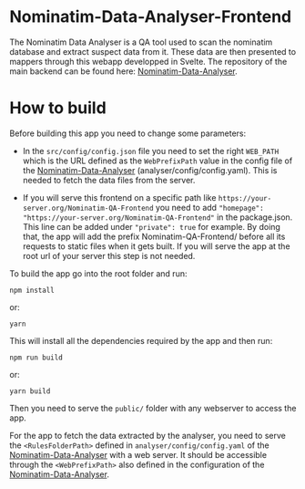 # Nominatim-Data-Analyser-Frontend

The Nominatim Data Analyser is a QA tool used to scan the nominatim database and extract suspect data from it. These data are then presented to mappers through this webapp developped in Svelte. The repository of the main backend can be found here: [Nominatim-Data-Analyser](https://github.com/osm-search/Nominatim-Data-Analyser).

# How to build

Before building this app you need to change some parameters:

* In the ```src/config/config.json``` file you need to set the right ```WEB_PATH``` which is the URL defined as the ```WebPrefixPath``` value in the config file of the [Nominatim-Data-Analyser](https://github.com/osm-search/Nominatim-Data-Analyser) (analyser/config/config.yaml). This is needed to fetch the data files from the server.

* If you will serve this frontend on a specific path like ```https://your-server.org/Nominatim-QA-Frontend``` you need to add ```"homepage": "https://your-server.org/Nominatim-QA-Frontend"``` in the package.json. This line can be added under ```"private": true``` for example.
  By doing that, the app will add the prefix Nominatim-QA-Frontend/ before all its requests to static files when it gets built.
  If you will serve the app at the root url of your server this step is not needed.

To build the app go into the root folder and run:
```
npm install
```
or:
```
yarn
```
This will install all the dependencies required by the app and then run:
```
npm run build
```
or:
```
yarn build
```
Then you need to serve the ```public/``` folder with any webserver to access the app.

For the app to fetch the data extracted by the analyser, you need to serve the ```<RulesFolderPath>``` defined in ```analyser/config/config.yaml``` of the [Nominatim-Data-Analyser](https://github.com/osm-search/Nominatim-Data-Analyser) with a web server. It should be accessible through the ```<WebPrefixPath>``` also defined in the configuration of the [Nominatim-Data-Analyser](https://github.com/osm-search/Nominatim-Data-Analyser).